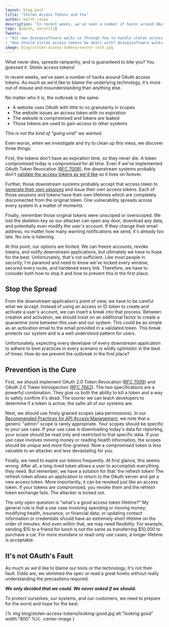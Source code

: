 ```yaml
---
layout: blog_post
title: "Stolen Access Tokens and You"
author: keith_casey
description: "In recent weeks, we've seen a number of hacks around OAuth access tokens. As much as we'd like to blame the underlying technology, it's more out of misuse and misunderstanding than anything else."
tags: [oauth, security]
Tweets:
- "Our own @caseysoftware walks us through how to handle stolen access tokens 🔓 #oauth #security"
- "How should stolen access tokens be dealt with? @caseysoftware walks us through it ➡"
image: blog/stolen-access-tokens/server-rack.jpg
---
```


What never dies, spreads rampantly, and is guaranteed to bite you? You guessed it: Stolen access tokens!

In recent weeks, we've seen a number of hacks around OAuth access tokens. As much as we'd like to blame the underlying technology, it's more out of misuse and misunderstanding than anything else.

No matter who it is, the outbreak is the same:

* A website uses OAuth with little to no granularity in scopes
* The website issues an access token with no expiration
* The website is compromised and tokens are leaked
* Those tokens are used to gain access to other systems

*This is not the kind of "going viral" we wanted.*

Even worse, when we investigate and try to clean up this mess, we discover three things:

First, the tokens don't have an expiration time, so they never die. A token compromised today is compromised for all time. Even if we've implemented OAuth Token Revocation ([RFC 7009](https://tools.ietf.org/html/rfc7009)), the downstream systems probably don't [validate the access tokens as we'd like](https://developer.okta.com/authentication-guide/tokens/validating-access-tokens) so it lives on forever.

Further, those downstream systems probably accept that access token to [generate their own sessions](https://www.wired.com/story/facebook-hack-single-sign-on-data-exposed/) and issue their own access tokens. Each of those sessions and tokens have their own lifetimes which are completely disconnected from the original token. One vulnerability spreads across every system in a matter of moments.

Finally, remember those original tokens were unscoped or overscoped. We lost the skeleton key so our attacker can open any door, download any data, and potentially even modify the user's account. If they change their email address, no matter how many warning notifications we send, it's already too late. No one is listening.

At this point, our options are limited. We can freeze accounts, revoke tokens, and notify downstream applications, but ultimately we have to hope for the best. Unfortunately, that's not sufficient. Like most people in security, I'm paranoid and need to know we've locked every window, secured every route, and hardened every link. Therefore, we have to consider both how to stop it and how to prevent this in the first place.

## Stop the Spread

From the downstream application's point of view, we have to be careful what we accept. Instead of using an access or ID token to create and activate a user's account, we can insert a break into that process. Between creation and activation, we should insist on an additional factor to create a quarantine zone between this user and our system. This could be as simple as an activation email to the email provided in a validated token. This break protects our system and is a well understood pattern for users.

Unfortunately, expecting every developer of every downstream application to adhere to best practices in every scenario is wildly optimistic in the best of times. How do we prevent the outbreak in the first place?

## Prevention is the Cure

First, we should implement OAuth 2.0 Token Revocation ([RFC 7009](https://tools.ietf.org/html/rfc7009)) and OAuth 2.0 Token Introspection ([RFC 7662](https://tools.ietf.org/html/rfc7662)). The two specifications are a powerful combination. They give us both the ability to kill a token and a way to safely confirm it's dead. The sooner we can teach developers to determine if a token is active, the safer all of our systems are.

Next, we should use finely grained scopes (aka permissions). In our [Recommended Practices for API Access Management](https://developer.okta.com/use_cases/api_access_management/#authorization-server), we note that a generic "admin" scope is rarely appropriate. Your scopes should be specific to your use case. If your use case is downloading today's data for reporting, your scope should be read only and restricted to that specific data. If your use case involves moving money or reading health information, the scopes should be unique and more fine-grained. Now a compromised token is less valuable to an attacker and less devastating for you.

Finally, we need to expire our tokens frequently. At first glance, this seems wrong. After all, a long-lived token allows a user to accomplish everything they need. But remember, we have a solution for that: the refresh token! The refresh token allows an application to return to the OAuth server and get a new access token. More importantly, it can be revoked just like an access token. If your tokens are compromised, you revoke them and the refresh token exchange fails. The attacker is locked out.

The only open question is "what's a good access token lifetime?" My general rule is that a use case involving spending or moving money; modifying health, insurance, or financial data; or updating contact information or credentials should have an extremely short lifetime on the order of minutes. And even within that, we may need flexibility. For example, sending $10 to a friend for lunch is not the same as transferring $10,000 to purchase a car. For more mundane or read-only use cases, a longer lifetime is acceptable.

## It's not OAuth's Fault

As much as we'd like to blame our tools or the technology, it's not their fault. Odds are, we skimmed the spec or read a great howto without really understanding the precautions required.

***We only decided that we could. We never asked if we should.***

To protect ourselves, our systems, and our customers, we need to prepare for the worst and hope for the best.

{% img blog/stolen-access-tokens/looking-good.jpg alt:"looking good" width:"800" %}{: .center-image }
